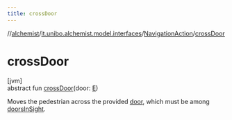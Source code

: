 ```yaml
---
title: crossDoor
---
```

//[alchemist](../../../index.html)/[it.unibo.alchemist.model.interfaces](../index.html)/[NavigationAction](index.html)/[crossDoor](cross-door.html)



# crossDoor



[jvm]\
abstract fun [crossDoor](cross-door.html)(door: [E](index.html))



Moves the pedestrian across the provided [door](cross-door.html), which must be among [doorsInSight](doors-in-sight.html).




